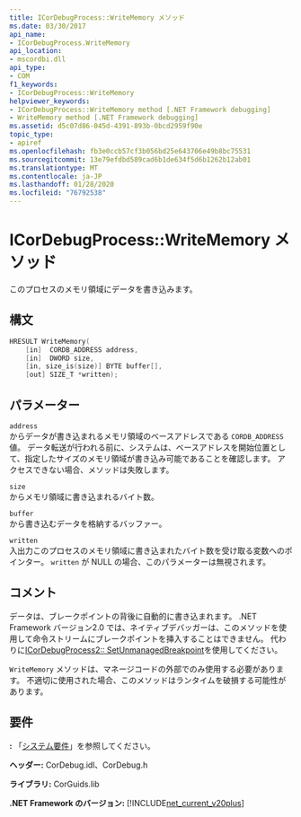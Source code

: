 ```yaml
---
title: ICorDebugProcess::WriteMemory メソッド
ms.date: 03/30/2017
api_name:
- ICorDebugProcess.WriteMemory
api_location:
- mscordbi.dll
api_type:
- COM
f1_keywords:
- ICorDebugProcess::WriteMemory
helpviewer_keywords:
- ICorDebugProcess::WriteMemory method [.NET Framework debugging]
- WriteMemory method [.NET Framework debugging]
ms.assetid: d5c07d86-045d-4391-893b-0bcd2959f90e
topic_type:
- apiref
ms.openlocfilehash: fb3e0ccb57cf3b056bd25e643706e49b8bc75531
ms.sourcegitcommit: 13e79efdbd589cad6b1de634f5d6b1262b12ab01
ms.translationtype: MT
ms.contentlocale: ja-JP
ms.lasthandoff: 01/28/2020
ms.locfileid: "76792538"
---
```

# <a name="icordebugprocesswritememory-method"></a>ICorDebugProcess::WriteMemory メソッド
このプロセスのメモリ領域にデータを書き込みます。  
  
## <a name="syntax"></a>構文  
  
```cpp  
HRESULT WriteMemory(  
    [in]  CORDB_ADDRESS address,  
    [in]  DWORD size,  
    [in, size_is(size)] BYTE buffer[],  
    [out] SIZE_T *written);  
```  
  
## <a name="parameters"></a>パラメーター  
 `address`  
 からデータが書き込まれるメモリ領域のベースアドレスである `CORDB_ADDRESS` 値。 データ転送が行われる前に、システムは、ベースアドレスを開始位置として、指定したサイズのメモリ領域が書き込み可能であることを確認します。 アクセスできない場合、メソッドは失敗します。  
  
 `size`  
 からメモリ領域に書き込まれるバイト数。  
  
 `buffer`  
 から書き込むデータを格納するバッファー。  
  
 `written`  
 入出力このプロセスのメモリ領域に書き込まれたバイト数を受け取る変数へのポインター。 `written` が NULL の場合、このパラメーターは無視されます。  
  
## <a name="remarks"></a>コメント  
 データは、ブレークポイントの背後に自動的に書き込まれます。 .NET Framework バージョン2.0 では、ネイティブデバッガーは、このメソッドを使用して命令ストリームにブレークポイントを挿入することはできません。 代わりに[ICorDebugProcess2:: SetUnmanagedBreakpoint](icordebugprocess2-setunmanagedbreakpoint-method.md)を使用してください。  
  
 `WriteMemory` メソッドは、マネージコードの外部でのみ使用する必要があります。 不適切に使用された場合、このメソッドはランタイムを破損する可能性があります。  
  
## <a name="requirements"></a>要件  
 **:** 「[システム要件](../../../../docs/framework/get-started/system-requirements.md)」を参照してください。  
  
 **ヘッダー:** CorDebug.idl、CorDebug.h  
  
 **ライブラリ:** CorGuids.lib  
  
 **.NET Framework のバージョン:** [!INCLUDE[net_current_v20plus](../../../../includes/net-current-v20plus-md.md)]
